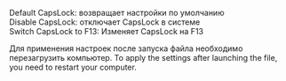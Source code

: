 Default CapsLock: возвращает настройки по умолчанию  
Disable CapsLock: отключает CapsLock в системе  
Switch CapsLock to F13: Изменяет CapsLock на F13  

Для применения настроек после запуска файла необходимо перезагрузить компьютер.
To apply the settings after launching the file, you need to restart your computer.
